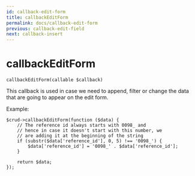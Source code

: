 ```yaml
---
id: callback-edit-form
title: callbackEditForm
permalink: docs/callback-edit-form
previous: callback-edit-field
next: callback-insert
---
```


# callbackEditForm


<pre><code class="language-php">callbackEditForm(callable $callback)</code></pre>

This callback is used in case we need to append, filter or change the data that are going to appear on the edit form.

Example:

<pre><code class="language-php">$crud->callbackEditForm(function ($data) {
    // The reference id always starts with 0098_ and 
    // hence in case it doesn't start with this number, we
    // are adding it at the beginning of the string
    if (substr($data['reference_id'], 0, 5) !== '0098_') {
        $data['reference_id'] = '0098_' . $data['reference_id'];
    }

    return $data;
});</code></pre>